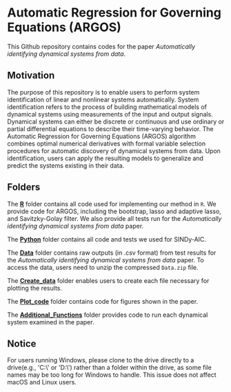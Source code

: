 # Automatic Regression for Governing Equations (ARGOS)

This Github repository contains codes for the paper _Automatically identifying dynamical systems from data_.

## Motivation

The purpose of this repository is to enable users to perform system identification of linear and nonlinear systems automatically.
System identification refers to the process of building mathematical models of dynamical systems using measurements of the input and output signals.
Dynamical systems can either be discrete or continuous and use ordinary or partial differential equations to describe their time-varying behavior.
The Automatic Regression for Governing Equations (ARGOS) algorithm combines optimal numerical derivatives with formal variable selection procedures for automatic discovery of dynamical systems from data.
Upon identification, users can apply the resulting models to generalize and predict the systems existing in their data.

## Folders

The [**R**](https://github.com/kevinegan31/ARGOS/tree/main/R) folder contains all code used for implementing our method in `R`.
We provide code for ARGOS, including the bootstrap, lasso and adaptive lasso, and Savitzky-Golay filter.
We also provide all tests run for the _Automatically identifying dynamical systems from data_ paper.

The [**Python**](https://github.com/kevinegan31/ARGOS/tree/main/Python_Code) folder contains all code and tests we used for SINDy-AIC.

The [**Data**](https://github.com/kevinegan31/ARGOS/tree/main/Data) folder contains raw outputs (in .csv format) from test results for the _Automatically identifying dynamical systems from data_ paper.
To access the data, users need to unzip the compressed `Data.zip` file.

The [**Create_data**](https://github.com/kevinegan31/ARGOS/tree/main/Create_data) folder enables users to create each file necessary for plotting the results.

The [**Plot_code**](https://github.com/kevinegan31/ARGOS/tree/main/Plot_code) folder contains code for figures shown in the paper.

The [**Additional_Functions**](https://github.com/kevinegan31/ARGOS/tree/main/additional_functions/) folder provides code to run each dynamical system examined in the paper.

## Notice

For users running Windows, please clone to the drive directly to a drive(e.g., 'C:\\' or 'D:\\') rather than a folder within the drive, as some file names may be too long for Windows to handle.
This issue does not affect macOS and Linux users.
